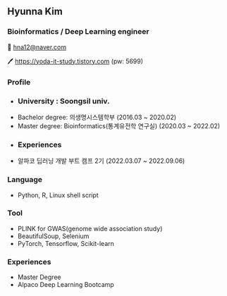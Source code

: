 ## Hyunna Kim 
### Bioinformatics / Deep Learning engineer
📧 hna12@naver.com

🖊️ https://yoda-it-study.tistory.com (pw: 5699)

### Profile
  * ### University : Soongsil univ.
  * Bachelor degree: 의생명시스템학부 (2016.03 ~ 2020.02)
  * Master degree: Bioinformatics(통계유전학 연구실) (2020.03 ~ 2022.02)
  * ### Experiences
  * 알파코 딥러닝 개발 부트 캠프 2기 (2022.03.07 ~ 2022.09.06)

### Language
 * Python, R, Linux shell script

### Tool
 * PLINK for GWAS(genome wide association study)
 * BeautifulSoup, Selenium
 * PyTorch, Tensorflow, Scikit-learn
 
### Experiences
 * Master Degree
 * Alpaco Deep Learning Bootcamp
